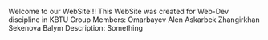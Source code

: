 Welcome to our WebSite!!!
This WebSite was created for Web-Dev discipline in KBTU
Group Members:
Omarbayev Alen
Askarbek Zhangirkhan
Sekenova Balym
Description:
Something

